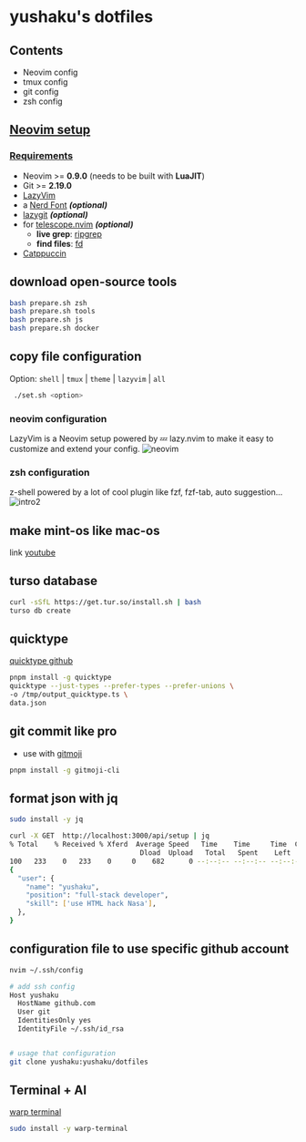 # yushaku's dotfiles

## Contents

- Neovim config
- tmux config
- git config
- zsh config

## [Neovim setup](https://github.com/craftzdog/dotfiles-public/blob/master/README.md#neovim-setup)

### [Requirements](https://github.com/craftzdog/dotfiles-public/blob/master/README.md#requirements)

- Neovim >= **0.9.0** (needs to be built with **LuaJIT**)
- Git >= **2.19.0**
- [LazyVim](https://www.lazyvim.org/)
- a [Nerd Font](https://www.nerdfonts.com/) **_(optional)_**
- [lazygit](https://github.com/jesseduffield/lazygit) **_(optional)_**
- for [telescope.nvim](https://github.com/nvim-telescope/telescope.nvim) **_(optional)_**
  - **live grep**: [ripgrep](https://github.com/BurntSushi/ripgrep)
  - **find files**: [fd](https://github.com/sharkdp/fd)
- [Catppuccin](https://github.com/catppuccin/nvim)

## download open-source tools

```bash
bash prepare.sh zsh
bash prepare.sh tools
bash prepare.sh js
bash prepare.sh docker
```

## copy file configuration

Option: `shell` | `tmux` | `theme` | `lazyvim` | `all`

```bash
 ./set.sh <option>
```

### neovim configuration

LazyVim is a Neovim setup powered by 💤 lazy.nvim
to make it easy to customize and extend your config.
![neovim](https://user-images.githubusercontent.com/292349/213447056-92290767-ea16-430c-8727-ce994c93e9cc.png)

### zsh configuration

z-shell powered by a lot of cool plugin like fzf, fzf-tab, auto suggestion...
![intro2](https://github.com/yushaku/dotFile/assets/72312124/310a876b-7500-4f86-af82-2d2a73b7b80f)

## make mint-os like mac-os

link [youtube](https://www.youtube.com/watch?v=AnNx-Se9wkc&t=710s)

## turso database

```bash
curl -sSfL https://get.tur.so/install.sh | bash
turso db create
```

## quicktype

[quicktype github](https://github.com/glideapps/quicktype)

```bash
pnpm install -g quicktype
quicktype --just-types --prefer-types --prefer-unions \
-o /tmp/output_quicktype.ts \
data.json
```

## git commit like pro

- use with [gitmoji](https://github.com/carloscuesta/gitmoji)

```bash
pnpm install -g gitmoji-cli
```

## format json with jq

```bash
sudo install -y jq

curl -X GET  http://localhost:3000/api/setup | jq
% Total    % Received % Xferd  Average Speed   Time    Time     Time  Current
                                Dload  Upload   Total   Spent    Left  Speed
100   233    0   233    0     0    682      0 --:--:-- --:--:-- --:--:--   683
{
  "user": {
    "name": "yushaku",
    "position": "full-stack developer",
    "skill": ['use HTML hack Nasa'],
  },
}
```

## configuration file to use specific github account

```bash
nvim ~/.ssh/config

# add ssh config
Host yushaku
  HostName github.com
  User git
  IdentitiesOnly yes
  IdentityFile ~/.ssh/id_rsa


# usage that configuration
git clone yushaku:yushaku/dotfiles
```

## Terminal + AI

[warp terminal](https://docs.warp.dev/getting-started/readme)

```bash
sudo install -y warp-terminal
```
